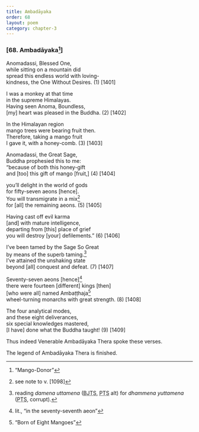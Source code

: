 ```yaml
---
title: Ambadāyaka
order: 68
layout: poem
category: chapter-3
---
```


### \[68. Ambadāyaka[^1]\]

Anomadassi, Blessed One,  
while sitting on a mountain did  
spread this endless world with loving-  
kindness, the One Without Desires. (1) \[1401\]

I was a monkey at that time  
in the supreme Himalayas.  
Having seen Anoma, Boundless,  
\[my\] heart was pleased in the Buddha. (2) \[1402\]

In the Himalayan region  
mango trees were bearing fruit then.  
Therefore, taking a mango fruit  
I gave it, with a honey-comb. (3) \[1403\]

Anomadassi, the Great Sage,  
Buddha prophesied this to me:  
“because of both this honey-gift  
and \[too\] this gift of mango \[fruit,\] (4) \[1404\]

you’ll delight in the world of gods  
for fifty-seven aeons \[hence\].  
You will transmigrate in a mix[^2]  
for \[all\] the remaining aeons. (5) \[1405\]

Having cast off evil karma  
\[and\] with mature intelligence,  
departing from \[this\] place of grief  
you will destroy \[your\] defilements.” (6) \[1406\]

I’ve been tamed by the Sage So Great  
by means of the superb taming.[^3]  
I’ve attained the unshaking state  
beyond \[all\] conquest and defeat. (7) \[1407\]

Seventy-seven aeons \[hence\][^4]  
there were fourteen \[different\] kings \[then\]  
\[who were all\] named Ambaṭṭhaja[^5]  
wheel-turning monarchs with great strength. (8) \[1408\]

The four analytical modes,  
and these eight deliverances,  
six special knowledges mastered,  
\[I have\] done what the Buddha taught! (9) \[1409\]

Thus indeed Venerable Ambadāyaka Thera spoke these verses.

The legend of Ambadāyaka Thera is finished.

[^1]: “Mango-Donor”

[^2]: see note to v. \[1098\]

[^3]: reading *damena uttamena* (<abbr title="Buddha Jayanthi Tripitaka Series">BJTS</abbr>, <abbr title="Pali Text Society">PTS</abbr> alt) for *dhammena yuttamena* (<abbr title="Pali Text Society">PTS</abbr>, corrupt).

[^4]: lit., “in the seventy-seventh aeon”

[^5]: “Born of Eight Mangoes”
